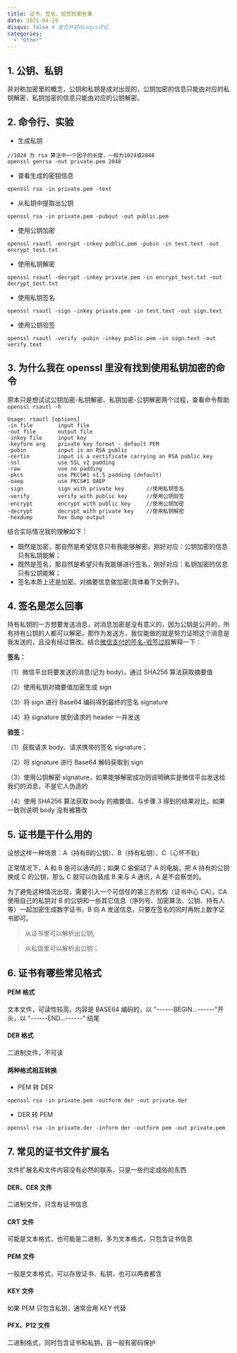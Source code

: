 ```yaml
---
title: 证书、签名、验签的那些事
date: 2021-04-19
disqus: false # 是否开启disqus评论
categories:
  - "Other"
---
```


<!--more-->

## 1. 公钥、私钥

非对称加密里的概念，公钥和私钥是成对出现的，公钥加密的信息只能由对应的私钥解密，私钥加密的信息只能由对应的公钥解密。

## 2. 命令行、实验

* 生成私钥
```
//1024 为 rsa 算法中一个因子的长度，一般为1024或2048
openssl genrsa -out private.pem 2048
```
* 查看生成的密钥信息
```
openssl rsa -in private.pem -text
```
* 从私钥中提取出公钥
```
openssl rsa -in private.pem -pubout -out public.pem
```
* 使用公钥加密
```
openssl rsautl -encrypt -inkey public.pem -pubin -in test.text -out encrypt_test.txt
```
* 使用私钥解密
```
openssl rsautl -decrypt -inkey private.pem -in encrypt_test.txt -out decrypt_test.txt
```
* 使用私钥签名
```
openssl rsautl -sign -inkey private.pem -in test.text -out sign.text
```
* 使用公钥验签
```
openssl rsautl -verify -pubin -inkey public.pem -in sign.text -out verify.text
```


## 3. 为什么我在 openssl 里没有找到使用私钥加密的命令
原本只是想试试公钥加密-私钥解密、私钥加密-公钥解密两个过程，查看命令帮助 `openssl rsautl -h`
```
Usage: rsautl [options]
-in file        input file
-out file       output file
-inkey file     input key
-keyform arg    private key format - default PEM
-pubin          input is an RSA public
-certin         input is a certificate carrying an RSA public key
-ssl            use SSL v2 padding
-raw            use no padding
-pkcs           use PKCS#1 v1.5 padding (default)
-oaep           use PKCS#1 OAEP
-sign           sign with private key       //使用私钥签名
-verify         verify with public key      //使用公钥验签
-encrypt        encrypt with public key     //使用公钥加密
-decrypt        decrypt with private key    //使用私钥解密
-hexdump        hex dump output
```
结合实际情况我的理解如下：
* 既然是加密，那自然是希望信息只有我能够解密，刚好对应：公钥加密的信息只有私钥能解；
* 既然是签名，那自然是希望只有我能够进行签名，刚好对应：私钥加密的信息只有公钥能解；
* 签名本质上还是加密，对摘要信息做加密(具体看下文例子)。
## 4. 签名是怎么回事
持有私钥的一方想要发送消息，对消息加密是没有意义的，因为公钥是公开的，所有持有公钥的人都可以解密。那作为发送方，我仅能做的就是努力证明这个消息是我发送的，且没有经过篡改。结合[微信支付的签名-验签过程](https://pay.weixin.qq.com/wiki/doc/apiv3/wechatpay/wechatpay4_1.shtml)解释一下：

**签名：**

（1）微信平台将要发送的消息(记为 body)，通过 SHA256 算法获取摘要值

（2）使用私钥对摘要值加密生成 sign

（3）将 sign 进行 Base64 编码得到最终的签名 signature

（4）将 signature 放到请求的 header 一并发送

**验签：**

（1）获取请求 body、请求携带的签名 signature；

（2）将 signature 进行 Base64 解码获取到 sign

（3）使用公钥解密 signature，如果能够解密成功则说明确实是微信平台发送给我们的消息，不是它人伪造的

（4）使用 SHA256 算法获取 body 的摘要值，与步骤 3 得到的结果对比，如果一致则说明 body 没有被篡改

## 5. 证书是干什么用的

设想这样一种场景：A（持有B的公钥）、B（持有私钥）、C（心怀不轨）

正常情况下，A 和 B 是可以通讯的；如果 C 偷偷动了 A 的电脑，把 A 持有的公钥换成 C 的公钥，那么 C 就可以伪装成 B 来与 A 通讯，A 是不会察觉的。

为了避免这种情况出现，需要引入一个可信任的第三方机构（证书中心 CA）。CA 使用自己的私钥对 B 的公钥和一些其它信息（序列号、加密算法、公钥、持有人等）一起加密生成数字证书，B 向 A 发送信息，只要在签名的同时再附上数字证书即可。

> 从证书里可以解析出公钥;

> 从私钥里可以解析出公钥；

## 6. 证书有哪些常见格式
#### PEM 格式
文本文件，可读性较高，内容是 BASE64 编码的，以 "------BEGIN...------"开头，以 "------END...------" 结尾

#### DER 格式
二进制文件，不可读

#### 两种格式相互转换
* PEM 转 DER
```
openssl rsa -in private.pem -outform der -out private.der
```
* DER 转 PEM
```
openssl rsa -in private.der -inform der -outform pem -out private.pem
```

## 7. 常见的证书文件扩展名
文件扩展名和文件内容没有必然的联系，只是一些约定成俗的东西
#### DER、CER 文件
二进制文件，只含有证书信息

#### CRT 文件
可能是文本格式，也可能是二进制，多为文本格式，只包含证书信息

#### PEM 文件
一般是文本格式，可以存放证书、私钥，也可以两者都含

#### KEY 文件
如果 PEM 只包含私钥，通常会用 KEY 代替

#### PFX、P12 文件
二进制格式，同时包含证书和私钥，且一般有密码保护